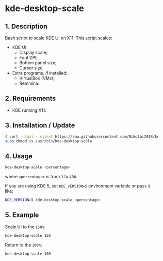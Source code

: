 # kde-desktop-scale

## 1. Description

Bash script to scale KDE UI on X11. This script scales:

- KDE UI:
  - Display scale;
  - Font DPI;
  - Bottom panel size;
  - Cursor size.
- Extra programs, if installed:
  - VirtualBox (VMs);
  - Remmina.

## 2. Requirements

- KDE running X11.

## 3. Installation / Update

```bash
{ curl --fail --silent https://raw.githubusercontent.com/Nikolai2038/kde-desktop-scale/main/kde-desktop-scale.sh | sudo tee /usr/bin/kde-desktop-scale; } > /dev/null && \
sudo chmod +x /usr/bin/kde-desktop-scale
```

## 4. Usage

```bash
kde-desktop-scale <percentage>
```

where `<percentage>` is from `1` to `400`.

If you are using KDE 5, set `KDE_VERSION=5` environment variable or pass it like:

```bash
KDE_VERSION=5 kde-desktop-scale <percentage>
```

## 5. Example

Scale UI to the `150%`:

```bash
kde-desktop-scale 150
```

Return to the `100%`:

```bash
kde-desktop-scale 100
```
